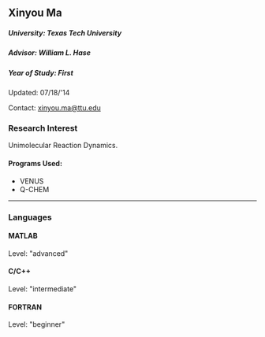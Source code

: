 ## Xinyou Ma
##### University: Texas Tech University
##### Advisor: William L. Hase
##### Year of Study: First

Updated: 07/18/'14

Contact: xinyou.ma@ttu.edu

### Research Interest

Unimolecular Reaction Dynamics.

#### Programs Used:
 - VENUS
 - Q-CHEM
---
### Languages

#### MATLAB
Level: "advanced"

#### C/C++
Level: "intermediate"

#### FORTRAN
Level: "beginner"
